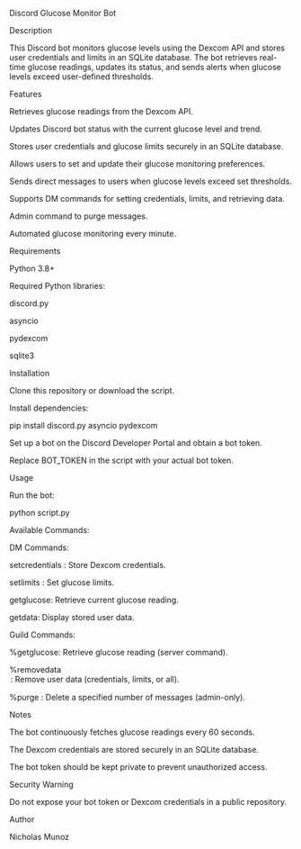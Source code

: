 Discord Glucose Monitor Bot

Description

This Discord bot monitors glucose levels using the Dexcom API and stores user credentials and limits in an SQLite database. The bot retrieves real-time glucose readings, updates its status, and sends alerts when glucose levels exceed user-defined thresholds.

Features

Retrieves glucose readings from the Dexcom API.

Updates Discord bot status with the current glucose level and trend.

Stores user credentials and glucose limits securely in an SQLite database.

Allows users to set and update their glucose monitoring preferences.

Sends direct messages to users when glucose levels exceed set thresholds.

Supports DM commands for setting credentials, limits, and retrieving data.

Admin command to purge messages.

Automated glucose monitoring every minute.

Requirements

Python 3.8+

Required Python libraries:

discord.py

asyncio

pydexcom

sqlite3

Installation

Clone this repository or download the script.

Install dependencies:

pip install discord.py asyncio pydexcom

Set up a bot on the Discord Developer Portal and obtain a bot token.

Replace BOT_TOKEN in the script with your actual bot token.

Usage

Run the bot:

python script.py

Available Commands:

DM Commands:

setcredentials <username> <password>: Store Dexcom credentials.

setlimits <lower> <upper>: Set glucose limits.

getglucose: Retrieve current glucose reading.

getdata: Display stored user data.

Guild Commands:

%getglucose: Retrieve glucose reading (server command).

%removedata <option>: Remove user data (credentials, limits, or all).

%purge <amount>: Delete a specified number of messages (admin-only).

Notes

The bot continuously fetches glucose readings every 60 seconds.

The Dexcom credentials are stored securely in an SQLite database.

The bot token should be kept private to prevent unauthorized access.

Security Warning

Do not expose your bot token or Dexcom credentials in a public repository.

Author

Nicholas Munoz
